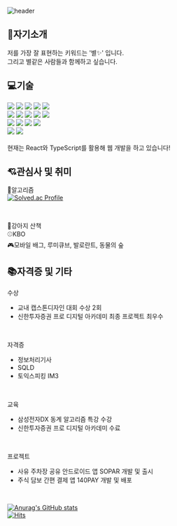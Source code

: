 ![header](https://capsule-render.vercel.app/api?type=venom&color=ffc0cb&height=300&section=header&text=안녕하세요😊%20&fontSize=35)  

## 👀자기소개
저를 가장 잘 표현하는 키워드는 '별✨' 입니다.  
그리고 별같은 사람들과 함께하고 싶습니다.  


## 💻기술
<!--
<img src="https://img.shields.io/badge/아이콘내용-바탕색?style=flat&logo=로고이름&logoColor=white"/>
-->
<div>
    <img src="https://img.shields.io/badge/JavaScript-F7DF1E?style=flat&logo=JavaScript&logoColor=white"/>
    <img src="https://img.shields.io/badge/TypeScript-007ACC?style=flat&logo=typescript&logoColor=white"/>
    <img src="https://img.shields.io/badge/Java-007396?style=flat&logo=openjdk&logoColor=white" /> 
    <img src="https://img.shields.io/badge/CSS3-1572B6?style=flat&logo=css3&logoColor=white"/>
    <img src="https://img.shields.io/badge/HTML5-E34F26?style=flat&logo=html5&logoColor=white"/>
    
     
</div>
<div>
    <img src="https://img.shields.io/badge/React-20232A?style=flat&logo=react&logoColor=white"/>
    <img src="https://img.shields.io/badge/Node.js-43853D?style=flat&logo=node.js&logoColor=white"/>
    <img src="https://img.shields.io/badge/Express.js-404D59?style=flat"/>
    <img src="https://img.shields.io/badge/Tailwind_CSS-38B2AC?style=flat&logo=tailwind-css&logoColor=white"/>
    <img src="https://img.shields.io/badge/MongoDB-4EA94B?style=flat&logo=mongodb&logoColor=white"/>
</div>
<div> 
    <img src="https://img.shields.io/badge/Visual_Studio_Code-0078D4?style=flat&logo=visual%20studio%20code&logoColor=white"/>
    <img src="https://img.shields.io/badge/androidstudio-3DDC84?style=flat&logo=androidstudio&logoColor=white"/> 
    <img src="https://img.shields.io/badge/eclipseide-2C2255?style=flat&logo=eclipseide&logoColor=white"/> 
    <img src="https://img.shields.io/badge/intellijidea-000000?style=flat&logo=intellijidea&logoColor=white"/> 
</div>
<div>
    <img src="https://img.shields.io/badge/figma-F24E1E?style=flat&logo=figma&logoColor=white"/> 
    <img src="https://img.shields.io/badge/notion-000000?style=flat&logo=notion&logoColor=white"/>
</div>  
<br/>
현재는 React와 TypeScript를 활용해 웹 개발을 하고 있습니다!


## 💘관심사 및 취미
🧩알고리즘  
[![Solved.ac Profile](http://mazassumnida.wtf/api/v2/generate_badge?boj=hellostar)](https://solved.ac/hellostar)  
  
<br/>

🐶강아지 산책  
⚾KBO  
🎮모바일 배그, 루미큐브, 발로란트, 동물의 숲


## 📚자격증 및 기타
수상
- 교내 캡스톤디자인 대회 수상 2회
- 신한투자증권 프로 디지털 아카데미 최종 프로젝트 최우수
<br/>

자격증

- 정보처리기사
- SQLD
- 토익스피킹 IM3
<br/>

교육
- 삼성전자DX 동계 알고리즘 특강 수강
- 신한투자증권 프로 디지털 아카데미 수료

<br/>

프로젝트
- 사유 주차장 공유 안드로이드 앱 SOPAR 개발 및 출시
- 주식 담보 간편 결제 앱 140PAY 개발 및 배포
<br/>


[![Anurag's GitHub stats](https://github-readme-stats.vercel.app/api?username=janjinn)](https://github.com/anuraghazra/github-readme-stats)
<br />
[![Hits](https://hits.seeyoufarm.com/api/count/incr/badge.svg?url=https%3A%2F%2Fgithub.com%2Fjanjinn&count_bg=%23A8DAE8&title_bg=%23FFC0CB&icon=&icon_color=%23E7E7E7&title=hits&edge_flat=false)](https://hits.seeyoufarm.com)
